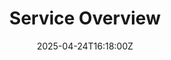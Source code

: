 ---
title: Service Overview
linkTitle: Service Overview
date: '2025-04-24T16:18:00Z'
weight: 1
description: Green Orbit Digital offers a range of services including digital strategy,
  web development, digital marketing, and brand development, using a collaborative
  approach and cutting-edge technology to deliver customized solutions and measurable
  results for clients.
draft: false
ref: service-overview
---